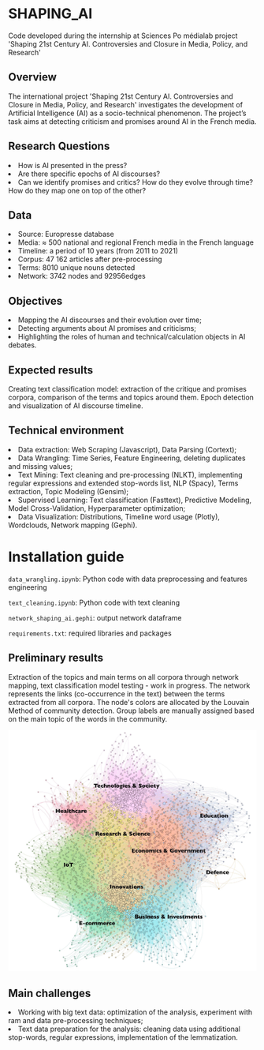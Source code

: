 # SHAPING_AI
Code developed during the internship at Sciences Po médialab project 'Shaping 21st Century AI. Controversies and Closure in Media, Policy, and Research'

## Overview
The international project 'Shaping 21st Century AI. Controversies and Closure in Media, Policy, and Research' investigates the development of Artificial Intelligence (AI) as a socio-technical phenomenon. The project’s task aims at detecting criticism and promises around AI in the French media.

## Research Questions 
<li>How is AI presented in the press?
<li>Are there specific epochs of AI discourses?
<li>Can we identify promises and critics? How do they evolve through time? How do they map one on top of the other?

## Data
<li>Source: Europresse database
<li>Media: ≈ 500 national and regional French media in the French language 
<li>Timeline: a period of 10 years (from 2011 to 2021)
<li>Corpus: 47 162 articles after pre-processing
<li>Terms: 8010 unique nouns detected
<li>Network: 3742 nodes and 92956edges

## Objectives 
<li>Mapping the AI discourses and their evolution over time;
<li>Detecting arguments about AI promises and criticisms;
<li>Highlighting the roles of human and technical/calculation objects in AI debates.

## Expected results
Creating text classification model: extraction of the critique and promises corpora, comparison of the terms and topics around them. Epoch detection and visualization of AI discourse timeline.

## Technical environment
<li>Data extraction: Web Scraping (Javascript), Data Parsing (Cortext);
<li>Data Wrangling: Time Series, Feature Engineering, deleting duplicates and missing values;
<li>Text Mining: Text cleaning and pre-processing (NLKT), implementing regular expressions and extended stop-words list, NLP (Spacy), Terms extraction, Topic Modeling (Gensim);
<li>Supervised Learning: Text classification (Fasttext), Predictive Modeling, Model Cross-Validation, Hyperparameter optimization;
<li>Data Visualization: Distributions, Timeline word usage (Plotly), Wordclouds, Network mapping (Gephi).
  

# Installation guide
 
<code>data_wrangling.ipynb</code>: Python code with data preprocessing and features engineering
  
<code>text_cleaning.ipynb</code>: Python code with text cleaning 
 
<code>network_shaping_ai.gephi</code>: output network dataframe 
  
<code>requirements.txt</code>: required libraries and packages

  
## Preliminary results
Extraction of the topics and main terms on all corpora through network mapping, text classification model testing - work in progress.
The network represents the links (co-occurrence in the text) between the terms extracted from all corpora. The node's colors are allocated by the Louvain Method of community detection. Group labels are manually assigned based on the main topic of the words in the community.
 
![Terms Semantic Network](https://github.com/yuliianikolaenko/SHAPING_AI/blob/main/terms_network.jpg) 

## Main challenges
<li>Working with big text data: optimization of the analysis, experiment with ram and data pre-processing techniques;
<li>Text data preparation for the analysis: cleaning data using additional stop-words, regular expressions, implementation of the lemmatization.

  
